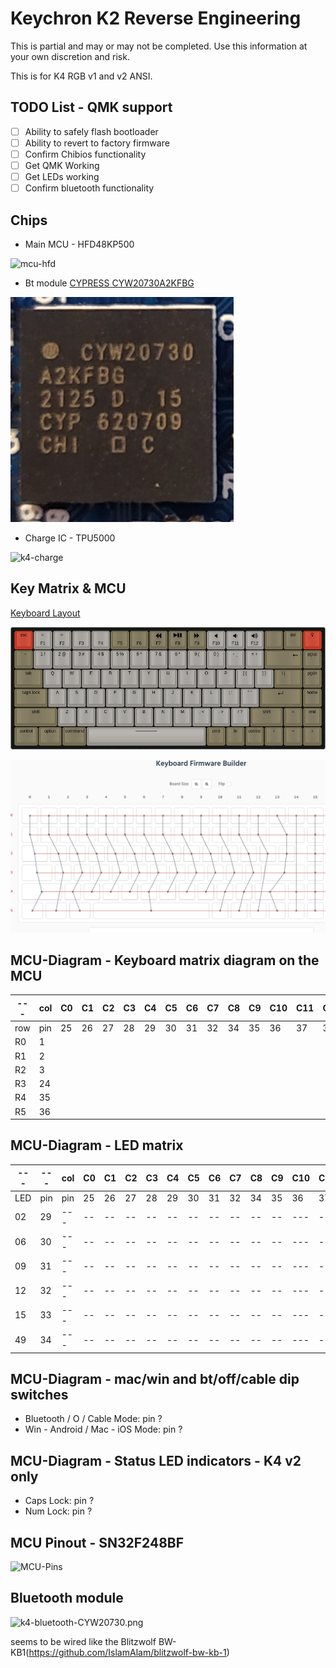 # Keychron K2 Reverse Engineering

This is partial and may or may not be completed.
Use this information at your own discretion and risk.

This is for K4 RGB v1 and v2 ANSI.

## TODO List - QMK support
- [ ] Ability to safely flash bootloader
- [ ] Ability to revert to factory firmware
- [ ] Confirm Chibios functionality
- [ ] Get QMK Working
- [ ] Get LEDs working
- [ ] Confirm bluetooth functionality

## Chips
* Main MCU - HFD48KP500

![mcu-hfd](./img/mcu-hfd.png)

* Bt module [CYPRESS CYW20730A2KFBG](https://www.infinite-electronic.ru/datasheet/2a-CYW20730A2KFBG.pdf)

![k4-bt](./img/k2-bt.png)

* Charge IC - TPU5000

![k4-charge](./img/k2-charge.png)

## Key Matrix & MCU
[Keyboard Layout ](http://www.keyboard-layout-editor.com/#/gists/592bca6f73c96e2903e64c1be3a7924d)

![Keyboard-layout](./img/k2-layout.png)

![Key-Matrix](./img/k2-wiring.png)

## MCU-Diagram - Keyboard matrix diagram on the MCU

| --- | col | C0 | C1 | C2 | C3 | C4 | C5 | C6 | C7 | C8 | C9 | C10 | C11 | C12 | C13 | C14 | C15 | C16 | C17 | C18 |
| --- | --- | -- | -- | -- | -- | -- | -- | -- | -- | -- | -- | --- | --- | --- | --- | --- | --- | --- | --- | --- |
| row | pin | 25 | 26 | 27 | 28 | 29 | 30 | 31 | 32 | 34 | 35 | 36  | 37  | 38  | 39  | 40  | 41  | 42  | 43  | 44  |
| R0  | 1  |    |    |    |    |    |    |    |    |    |    |     |     |     |     |     |     |     |     |     |
| R1  | 2  |    |    |    |    |    |    |    |    |    |    |     |     |     |     |     |     |     |     |     |
| R2  | 3  |    |    |    |    |    |    |    |    |    |    |     |     |     |     |     |     |     |     |     |
| R3  | 24  |    |    |    |    |    |    |    |    |    |    |     |     |     |     |     |     |     |     |     |
| R4  | 35  |    |    |    |    |    |    |    |    |    |    |     |     |     |     |     |     |     |     |     |
| R5  | 36  |    |    |    |    |    |    |    |    |    |    |     |     |     |     |     |     |     |     |     |

## MCU-Diagram - LED matrix

|  --- |  --- | col | C0 | C1 | C2 | C3 | C4 | C5 | C6 | C7 | C8 | C9 | C10 | C11 | C12 | C13 | C14 | C15 | C16 | C17 | C18 |
|  --- |  --- | --- | -- | -- | -- | -- | -- | -- | -- | -- | -- | -- | --  | --  | --  | --  | --  | --  | --  | --  | --  |
|  LED |  pin | pin | 25 | 26 | 27 | 28 | 29 | 30 | 31 | 32 | 34 | 35 | 36  | 37  | 38  | 39  | 40  | 41  | 42  | 43  | 44  |
|  02  |  29  | --- | -- | -- | -- | -- | -- | -- | -- | -- | -- | -- | --- | --- | --- | --- | --- | --- | --- | --- | --- |
|  06  |  30  | --- | -- | -- | -- | -- | -- | -- | -- | -- | -- | -- | --- | --- | --- | --- | --- | --- | --- | --- | --- |
|  09  |  31  | --- | -- | -- | -- | -- | -- | -- | -- | -- | -- | -- | --- | --- | --- | --- | --- | --- | --- | --- | --- |
|  12  |  32  | --- | -- | -- | -- | -- | -- | -- | -- | -- | -- | -- | --- | --- | --- | --- | --- | --- | --- | --- | --- |
|  15  |  33  | --- | -- | -- | -- | -- | -- | -- | -- | -- | -- | -- | --- | --- | --- | --- | --- | --- | --- | --- | --- |
|  49  |  34  | --- | -- | -- | -- | -- | -- | -- | -- | -- | -- | -- | --- | --- | --- | --- | --- | --- | --- | --- | --- |


## MCU-Diagram - mac/win and bt/off/cable dip switches

- Bluetooth / O / Cable Mode: pin ?
- Win - Android / Mac - iOS Mode: pin ?

## MCU-Diagram - Status LED indicators - K4 v2 only
- Caps Lock: pin ?
- Num Lock: pin ?

## MCU Pinout - SN32F248BF
![MCU-Pins](./img/MCU_SN32F248BF.png)

## Bluetooth module
![k4-bluetooth-CYW20730.png](./img/K4-bt-CYW20730.png)

seems to be wired like the Blitzwolf BW-KB1(https://github.com/IslamAlam/blitzwolf-bw-kb-1)

